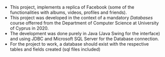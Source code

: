 - This project, implements a replica of Facebook (some of the functionalities with albums, videos, profiles and friends). 
- This project was developed in the context of a mandatory _Databases_ course offerred from the Department of Computer Science at University of Cyprus in 2020. 
- The development was done purely in Java (Java Swing for the interface) and using JDBC and Microsoft SQL Server for the Database connection.
- For the project to work, a database should exist with the respective tables and fields created (sql files included)
